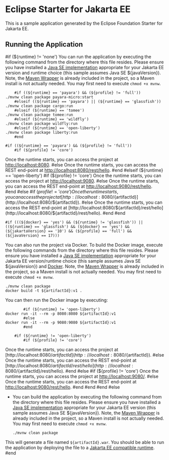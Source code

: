 # Eclipse Starter for Jakarta EE
This is a sample application generated by the Eclipse Foundation Starter for Jakarta EE.

## Running the Application
#if (${runtime} != 'none')
You can run the application by executing the following command from the directory where this file resides. 
Please ensure you have installed a [Java SE implementation](https://adoptium.net) appropriate for your 
Jakarta EE version and runtime choice (this sample assumes Java SE ${javaVersion}). Note, 
the [Maven Wrapper](https://maven.apache.org/wrapper/) is already included in the project, so a Maven install 
is not actually needed. You may first need to execute `chmod +x mvnw`.

```
    #if ((${runtime} == 'payara') && (${profile} != 'full'))
./mvnw clean package payara-micro:start
    #elseif ((${runtime} == 'payara') || (${runtime} == 'glassfish'))
./mvnw clean package cargo:run
    #elseif (${runtime} == 'tomee')
./mvnw clean package tomee:run
    #elseif (${runtime} == 'wildfly')
./mvnw clean package wildfly:run
    #elseif (${runtime} == 'open-liberty')
./mvnw clean package liberty:run
    #end
```

    #if ((${runtime} == 'payara') && (${profile} != 'full'))
        #if (${profile} != 'core')
Once the runtime starts, you can access the project at [http://localhost:8080](http://localhost:8080).
        #else
Once the runtime starts, you can access the REST end-point at [http://localhost:8080/rest/hello](http://localhost:8080/rest/hello).
        #end
    #elseif (${runtime} == 'open-liberty')
        #if (${profile} != 'core')
Once the runtime starts, you can access the project at [http://localhost:9080](http://localhost:9080).
        #else
Once the runtime starts, you can access the REST end-point at [http://localhost:9080/rest/hello](http://localhost:9080/rest/hello).
        #end
    #else
        #if (${profile} != 'core')
Once the runtime starts, you can access the project at [http://localhost:8080/${artifactId}](http://localhost:8080/${artifactId}).
        #else
Once the runtime starts, you can access the REST end-point at [http://localhost:8080/${artifactId}/rest/hello](http://localhost:8080/${artifactId}/rest/hello).
        #end
    #end

    #if (((${docker} == 'yes') && (${runtime} != 'glassfish')) || ((${runtime} == 'glassfish') && (${docker} == 'yes') && (${jakartaVersion} == '10') && (${profile} == 'full') && (${javaVersion} == 17)))
You can also run the project via Docker. To build the Docker image, execute the following commands from the 
directory where this file resides. Please ensure you have installed 
a [Java SE implementation](https://adoptium.net) appropriate for your Jakarta EE version/runtime 
choice (this sample assumes Java SE ${javaVersion}) and 
[Docker](https://docs.docker.com/get-docker/). Note, 
the [Maven Wrapper](https://maven.apache.org/wrapper/) is already included in the project, so a Maven install 
is not actually needed. You may first need to execute `chmod +x mvnw`.

```
./mvnw clean package
docker build -t ${artifactId}:v1 .
```

You can then run the Docker image by executing:

```
        #if (${runtime} != 'open-liberty')
docker run -it --rm -p 8080:8080 ${artifactId}:v1
        #else
docker run -it --rm -p 9080:9080 ${artifactId}:v1
        #end
```

        #if (${runtime} != 'open-liberty')
            #if (${profile} != 'core')
Once the runtime starts, you can access the project at [http://localhost:8080/${artifactId}](http://localhost:8080/${artifactId}).
            #else
Once the runtime starts, you can access the REST end-point at [http://localhost:8080/${artifactId}/rest/hello](http://localhost:8080/${artifactId}/rest/hello).
            #end
        #else
            #if (${profile} != 'core')
Once the runtime starts, you can access the project at [http://localhost:9080/](http://localhost:9080/).
            #else
Once the runtime starts, you can access the REST end-point at [http://localhost:9080/rest/hello](http://localhost:9080/rest/hello).
            #end
        #end
    #end
#else
* You can build the application by executing the following command from the directory where this file resides. 
Please ensure you have installed a [Java SE implementation](https://adoptium.net) appropriate for your 
Jakarta EE version (this sample assumes Java SE ${javaVersion}). Note, 
the [Maven Wrapper](https://maven.apache.org/wrapper/) is already included in the project, so a Maven install 
is not actually needed. You may first need to execute `chmod +x mvnw`.

  ```
  ./mvnw clean package
  ```
 
This will generate a file named `${artifactId}.war`. You should be able to run the application by deploying 
the file to a [Jakarta EE compatible runtime](https://jakarta.ee/compatibility).
#end
